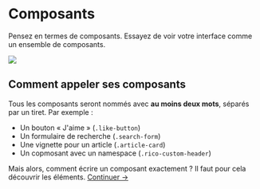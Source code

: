Composants
==========

Pensez en termes de composants. Essayez de voir votre interface comme un ensemble de composants.

![](images/component-example.png)

## Comment appeler ses composants
Tous les composants seront nommés avec **au moins deux mots**, séparés par un tiret. Par exemple :

  * Un bouton « J'aime » (`.like-button`)
  * Un formulaire de recherche (`.search-form`)
  * Une vignette pour un article (`.article-card`)
  * Un copmosant avec un namespace (`.rico-custom-header`)

Mais alors, comment écrire un composant exactement ? Il faut pour cela découvrir les éléments.
[Continuer →](elements.md)
<!-- {p:.pull-box} -->
